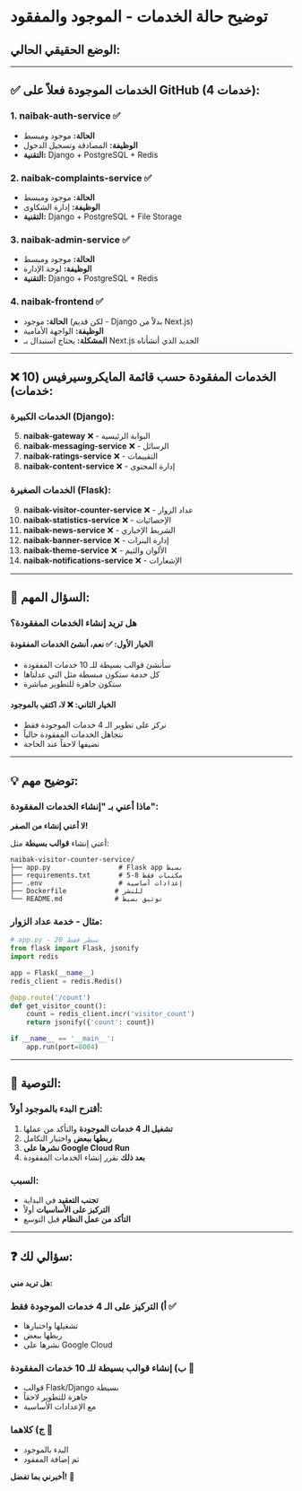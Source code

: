 # توضيح حالة الخدمات - الموجود والمفقود

## الوضع الحقيقي الحالي:

---

## ✅ **الخدمات الموجودة فعلاً على GitHub (4 خدمات):**

### 1. naibak-auth-service ✅
- **الحالة:** موجود ومبسط
- **الوظيفة:** المصادقة وتسجيل الدخول
- **التقنية:** Django + PostgreSQL + Redis

### 2. naibak-complaints-service ✅  
- **الحالة:** موجود ومبسط
- **الوظيفة:** إدارة الشكاوى
- **التقنية:** Django + PostgreSQL + File Storage

### 3. naibak-admin-service ✅
- **الحالة:** موجود ومبسط  
- **الوظيفة:** لوحة الإدارة
- **التقنية:** Django + PostgreSQL + Redis

### 4. naibak-frontend ✅
- **الحالة:** موجود (لكن قديم - Django بدلاً من Next.js)
- **الوظيفة:** الواجهة الأمامية
- **المشكلة:** يحتاج استبدال بـ Next.js الجديد الذي أنشأناه

---

## ❌ **الخدمات المفقودة حسب قائمة المايكروسيرفيس (10 خدمات):**

### الخدمات الكبيرة (Django):
5. **naibak-gateway** ❌ - البوابة الرئيسية
6. **naibak-messaging-service** ❌ - الرسائل  
7. **naibak-ratings-service** ❌ - التقييمات
8. **naibak-content-service** ❌ - إدارة المحتوى

### الخدمات الصغيرة (Flask):
9. **naibak-visitor-counter-service** ❌ - عداد الزوار
10. **naibak-statistics-service** ❌ - الإحصائيات
11. **naibak-news-service** ❌ - الشريط الإخباري
12. **naibak-banner-service** ❌ - إدارة البنرات  
13. **naibak-theme-service** ❌ - الألوان والثيم
14. **naibak-notifications-service** ❌ - الإشعارات

---

## 🤔 **السؤال المهم:**

### **هل تريد إنشاء الخدمات المفقودة؟**

#### الخيار الأول: ✅ **نعم، أنشئ الخدمات المفقودة**
- سأنشئ قوالب بسيطة للـ 10 خدمات المفقودة
- كل خدمة ستكون مبسطة مثل التي عدلناها
- ستكون جاهزة للتطوير مباشرة

#### الخيار الثاني: ❌ **لا، اكتفِ بالموجود**
- نركز على تطوير الـ 4 خدمات الموجودة فقط
- نتجاهل الخدمات المفقودة حالياً
- نضيفها لاحقاً عند الحاجة

---

## 💡 **توضيح مهم:**

### **ماذا أعني بـ "إنشاء الخدمات المفقودة":**

**لا أعني إنشاء من الصفر!** 

أعني إنشاء **قوالب بسيطة** مثل:

```
naibak-visitor-counter-service/
├── app.py                 # Flask app بسيط
├── requirements.txt       # 5-8 مكتبات فقط
├── .env                   # إعدادات أساسية
├── Dockerfile            # للنشر
└── README.md             # توثيق بسيط
```

### **مثال - خدمة عداد الزوار:**
```python
# app.py - 20 سطر فقط
from flask import Flask, jsonify
import redis

app = Flask(__name__)
redis_client = redis.Redis()

@app.route('/count')
def get_visitor_count():
    count = redis_client.incr('visitor_count')
    return jsonify({'count': count})

if __name__ == '__main__':
    app.run(port=8004)
```

---

## 🎯 **التوصية:**

### **أقترح البدء بالموجود أولاً:**
1. **تشغيل الـ 4 خدمات الموجودة** والتأكد من عملها
2. **ربطها ببعض** واختبار التكامل  
3. **نشرها على Google Cloud Run**
4. **بعد ذلك** نقرر إنشاء الخدمات المفقودة

### **السبب:**
- **تجنب التعقيد** في البداية
- **التركيز على الأساسيات** أولاً
- **التأكد من عمل النظام** قبل التوسع

---

## ❓ **سؤالي لك:**

**هل تريد مني:**

### أ) **التركيز على الـ 4 خدمات الموجودة فقط** ✅
- تشغيلها واختبارها
- ربطها ببعض
- نشرها على Google Cloud

### ب) **إنشاء قوالب بسيطة للـ 10 خدمات المفقودة** 📝
- قوالب Flask/Django بسيطة
- جاهزة للتطوير لاحقاً
- مع الإعدادات الأساسية

### ج) **كلاهما** 🚀
- البدء بالموجود
- ثم إضافة المفقود

**أخبرني بما تفضل!** 🤔
